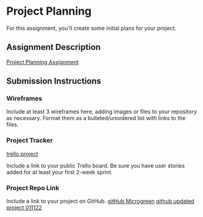 # Project Planning
For this assignment, you'll create some initial plans for your project.

## Assignment Description
[Project Planning Assignment](https://education.launchcode.org/liftoff/modules/assignments/project-planning)

## Submission Instructions

### Wireframes

Include at least 3 wireframes here, adding images or files to your repository as necessary. Format them as a bulleted/unordered list with links to the files.

### Project Tracker

[trello project](https://trello.com/b/fltHUMZi/launchocode-project-1)

Include a link to your public Trello board. Be sure you have user stories added for at least your first 2-week sprint.

### Project Repo Link

Include a link to your project on GitHub.
[gitHub Microgreen](https://github.com/metzmom/MicrogreenLiftoff.git)
[github updated project 011122](https://github.com/metzmom/cartprojectmargie2.git)
